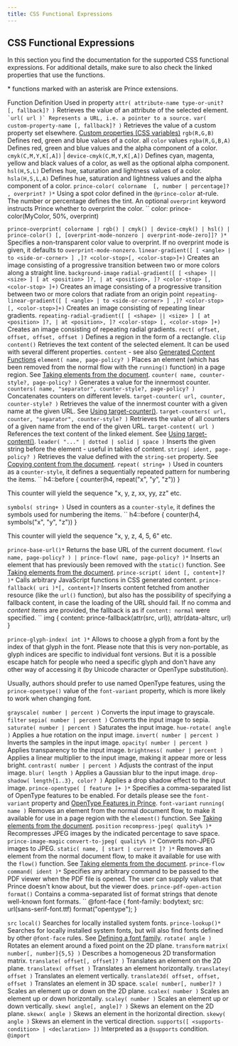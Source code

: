 ```yaml
---
title: CSS Functional Expressions
---
```


CSS Functional Expressions
--------------------------

In this section you find the documentation for the supported CSS functional expressions. For additional details, make sure to also check the linked properties that use the functions.

\* functions marked with an asterisk are Prince extensions.

Function
Definition
Used in property
`attr( attribute-name type-or-unit? [, fallback]? )`
Retrieves the value of an attribute of the selected element.
``
`url( url )`
Represents a URL, i.e. a pointer to a source.
``
`var( custom-property-name [, fallback]? )`
Retrieves the value of a custom property set elsewhere.
[Custom properties (CSS variables)](css-vars.html#css-vars)
`rgb(R,G,B)`
Defines red, green and blue values of a color.
all `color` values
`rgba(R,G,B,A)`
Defines red, green and blue values and the alpha component of a color.
`cmyk(C,M,Y,K[,A])` | `device-cmyk(C,M,Y,K[,A])`
Defines cyan, magenta, yellow and black values of a color, as well as the optional alpha component.
`hsl(H,S,L)`
Defines hue, saturation and lightness values of a color.
`hsla(H,S,L,A)`
Defines hue, saturation and lightness values and the alpha component of a color.
`prince-color( colorname  [, number | percentage]? , overprint? )*`
Using a spot color defined in the `@prince-color` at-rule. The number or percentage defines the tint. An optional `overprint` keyword instructs Prince whether to overprint the color.
``
    color: prince-color(MyColor, 50%, overprint)

`prince-overprint( colorname | rgb() | cmyk() | device-cmyk() | hsl() | prince-color() [, [overprint-mode-nonzero | overprint-mode-zero]]? )*`
Specifies a non-transparent color value to overprint. If no overprint mode is given, it defaults to `overprint-mode-nonzero`.
`linear-gradient([ [ <angle> | to <side-or-corner> ] ,]? <color-stop>[, <color-stop>]+)`
Creates an image consisting of a progressive transition between two or more colors along a straight line.
`background-image`
`radial-gradient([ [ <shape> || <size> ] [ at <position> ]?, | at <position>, ]? <color-stop> [, <color-stop> ]+)`
Creates an image consisting of a progressive transition between two or more colors that radiate from an origin point
`repeating-linear-gradient([ [ <angle> | to <side-or-corner> ] ,]? <color-stop> [, <color-stop>]+)`
Creates an image consisting of repeating linear gradients.
`repeating-radial-gradient([ [ <shape> || <size> ] [ at <position> ]?, | at <position>, ]? <color-stop> [, <color-stop> ]+)`
Creates an image consisting of repeating radial gradients.
`rect( offset, offset, offset, offset )`
Defines a region in the form of a rectangle.
`clip`
`content()`
Retrieves the text content of the selected element. It can be used with several different properties.
`content` - see also [Generated Content Functions](gen-content.html#gen-content-functions)
`element( name, page-policy? )`
Places an element (which has been removed from the normal flow with the `running()` function) in a page region. See [Taking elements from the document](paged.html#content-taking-elements).
`counter( name, counter-style?, page-policy? )`
Generates a value for the innermost counter.
`counters( name, "separator", counter-style?, page-policy? )`
Concatenates counters on different levels.
`target-counter( url, counter, counter-style? )`
Retrieves the value of the innermost counter with a given name at the given URL. See [Using target-counter()](gen-content.html#counter-target).
`target-counters( url, counter, "separator", counter-style? )`
Retrieves the value of all counters of a given name from the end of the given URL.
`target-content( url )`
References the text content of the linked element. See [Using target-content()](gen-content.html#target-content).
`leader( "..." | dotted | solid | space )`
Inserts the given string before the element - useful in tables of content.
`string( ident, page-policy? )`
Retrieves the value defined with the `string-set` property. See [Copying content from the document](paged.html#content-copying-text).
`repeat( string+ )`
Used in counters as a `counter-style`, it defines a sequentially repeated pattern for numbering the items.
``
    h4::before { counter(h4, repeat("x", "y", "z")) }

This counter will yield the sequence "x, y, z, xx, yy, zz" etc.

`symbols( string+ )`
Used in counters as a `counter-style`, it defines the symbols used for numbering the items.
``
    h4::before { counter(h4, symbols("x", "y", "z")) }

This counter will yield the sequence "x, y, z, 4, 5, 6" etc.

`prince-base-url()*`
Returns the base URL of the current document.
`flow( name, page-policy? ) | prince-flow( name, page-policy? )*`
Inserts an element that has previously been removed with the `static()` function. See [Taking elements from the document](paged.html#content-taking-elements).
`prince-script( ident [, content+]? )*`
Calls arbitrary JavaScript functions in CSS generated content.
`prince-fallback( uri )*[, content+]?`
Inserts content fetched from another resource (like the `url()` function), but also has the possibility of specifying a fallback content, in case the loading of the URL should fail. If no comma and *content* items are provided, the fallback is as if `content: normal` were specified.
``
    img { content: prince-fallback(attr(src, url)), attr(data-altsrc, url) }

`prince-glyph-index( int )*`
Allows to choose a glyph from a font by the index of that glyph in the font.
Please note that this is very non-portable, as glyph indices are specific to individual font versions. But it is a possible escape hatch for people who need a specific glyph and don't have any other way of accessing it (by Unicode character or OpenType substitution).

Usually, authors should prefer to use named OpenType features, using the `prince-opentype()` value of the `font-variant` property, which is more likely to work when changing font.

`grayscale( number | percent )`
Converts the input image to grayscale.
`filter`
`sepia( number | percent )`
Converts the input image to sepia.
`saturate( number | percent )`
Saturates the input image.
`hue-rotate( angle )`
Applies a hue rotation on the input image.
`invert( number | percent )`
Inverts the samples in the input image.
`opacity( number | percent )`
Applies transparency to the input image.
`brightness( number | percent )`
Applies a linear multiplier to the input image, making it appear more or less bright.
`contrast( number | percent )`
Adjusts the contrast of the input image.
`blur( length )`
Applies a Gaussian blur to the input image.
`drop-shadow( length{1..3}, color? )`
Applies a drop shadow effect to the input image.
`prince-opentype( [ feature ]+ )*`
Specifies a comma-separated list of OpenType features to be enabled. For details please see the `font-variant` property and [OpenType Features in Prince](fonts.html#opentype-features).
`font-variant`
`running( name )`
Removes an element from the normal document flow, to make it available for use in a page region with the `element()` function. See [Taking elements from the document](paged.html#content-taking-elements).
`position`
`recompress-jpeg( quality% )*`
Recompresses JPEG images by the indicated percentage to save space.
`prince-image-magic`
`convert-to-jpeg( quality% )*`
Converts non-JPEG images to JPEG.
`static( name, [ start | current ]? )*`
Removes an element from the normal document flow, to make it available for use with the `flow()` function. See [Taking elements from the document](paged.html#content-taking-elements).
`prince-flow`
`command( ident )*`
Specifies any arbitrary command to be passed to the PDF viewer when the PDF file is opened. The user can supply values that Prince doesn't know about, but the viewer does.
`prince-pdf-open-action`
`format()`
Contains a comma-separated list of format strings that denote well-known font formats.
``
    @font-face {
      font-family: bodytext;
      src: url(sans-serif-font.ttf) format("opentype");
    }

`src`
`local()`
Searches for locally installed system fonts.
`prince-lookup()*`
Searches for locally installed system fonts, but will also find fonts defined by other `@font-face` rules. See [Defining a font family](fonts.html#font-family).
`rotate( angle )`
Rotates an element around a fixed point on the 2D plane.
`transform`
`matrix( number[, number]{5,5} )`
Describes a homogeneous 2D transformation matrix.
`translate( offset[, offset]? )`
Translates an element on the 2D plane.
`translatex( offset )`
Translates an element horizontally.
`translatey( offset )`
Translates an element vertically.
`translate3d( offset, offset, offset )`
Translates an element in 3D space.
`scale( number[, number]? )`
Scales an element up or down on the 2D plane.
`scalex( number )`
Scales an element up or down horizontally.
`scaley( number )`
Scales an element up or down vertically.
`skew( angle[, angle]? )`
Skews an element on the 2D plane.
`skewx( angle )`
Skews an element in the horizontal direction.
`skewy( angle )`
Skews an element in the vertical direction.
`supports([ <supports-condition> | <declaration> ])`
Interpreted as a `@supports` condition.
`@import`


